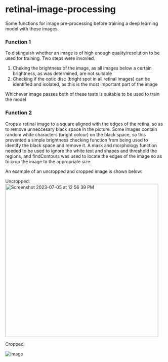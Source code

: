 # retinal-image-processing

Some functions for image pre-processing before training a deep learning model with these images.

### Function 1
To distinguish whether an image is of high enough quality/resolution to be used for training. Two steps were invovled. 
1. Cheking the brightness of the image, as all images below a certain brightness, as was determined, are not suitable
2. Checking if the optic disc (bright spot in all retinal images) can be identified and isolated, as this is the most important part of the image

Whichever image passes both of these tests is suitable to be used to train the model


### Function 2
Crops a retinal image to a square aligned with the edges of the retina, so as to remove unneccesary black space in the picture. Some images contain random white characters (bright colour) on the black space, so this prevented a simple brightness checking function from being used to identify the black space and remove it.
A mask and morphology function needed to be used to ignore the white text and shapes and threshold the regions, and findContours was used to locate the edges of the image so as to crop the image to the appropriate size.

An example of an uncropped and cropped image is shown below:

Uncropped:
<img width="483" alt="Screenshot 2023-07-05 at 12 56 39 PM" src="https://github.com/magichampz/retinal-image-processing/assets/91732309/44c3b788-a73e-4159-b77c-e08311be80da">


Cropped:

![image](https://github.com/magichampz/retinal-image-processing/assets/91732309/1e78cb0f-f03f-4cdf-a5d4-c70255e6e3b4)
